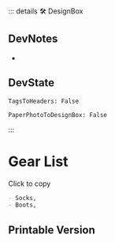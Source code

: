 ::: details 🛠 <dev>DesignBox</dev> 

## DevNotes
- 

## DevState

`TagsToHeaders: False`

`PaperPhotoToDesignBox: False`



:::

# Gear List

Click to copy

```md
- Socks,
- Boots,
```


## Printable Version